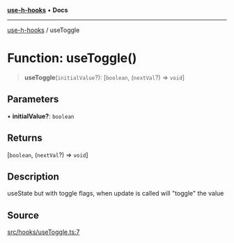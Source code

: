 [**use-h-hooks**](../README.md) • **Docs**

***

[use-h-hooks](../globals.md) / useToggle

# Function: useToggle()

> **useToggle**(`initialValue`?): [`boolean`, (`nextVal`?) => `void`]

## Parameters

• **initialValue?**: `boolean`

## Returns

[`boolean`, (`nextVal`?) => `void`]

## Description

useState but with toggle flags, when update is called will "toggle" the value

## Source

[src/hooks/useToggle.ts:7](https://github.com/AhmadHddad/use-h-hooks/blob/ae314d2676b1b3964a4dad4fdc6b1f452e4b2293/src/hooks/useToggle.ts#L7)
